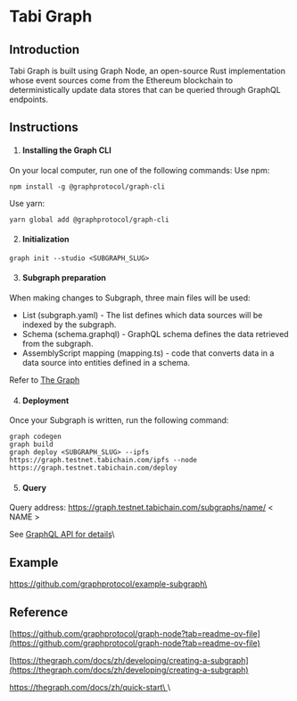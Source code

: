 # Tabi Graph

## Introduction

Tabi Graph is built using Graph Node, an open-source Rust implementation whose event sources come from the Ethereum blockchain to deterministically update data stores that can be queried through GraphQL endpoints.

## Instructions

1. #### Installing the Graph CLI

On your local computer, run one of the following commands: Use npm:

```Plain
npm install -g @graphprotocol/graph-cli
```

Use yarn:

```Plain
yarn global add @graphprotocol/graph-cli
```

2. #### Initialization

```Plain
graph init --studio <SUBGRAPH_SLUG>
```

3. #### Subgraph preparation

When making changes to Subgraph, three main files will be used:

* List (subgraph.yaml) - The list defines which data sources will be indexed by the subgraph.
* Schema (schema.graphql) - GraphQL schema defines the data retrieved from the subgraph.
* AssemblyScript mapping (mapping.ts) - code that converts data in a data source into entities defined in a schema.

Refer to [The Graph](https://thegraph.com/docs/zh/developing/creating-a-subgraph/)

4. #### Deployment

Once your Subgraph is written, run the following command:

```Plain
graph codegen
graph build
graph deploy <SUBGRAPH_SLUG> --ipfs https://graph.testnet.tabichain.com/ipfs --node https://graph.testnet.tabichain.com/deploy
```

5. #### Query

Query address: https://graph.testnet.tabichain.com/subgraphs/name/ < NAME >

See [GraphQL API for details](https://thegraph.com/docs/zh/querying/querying-best-practices/)\\

## Example

[https://github.com/graphprotocol/example-subgraph\
](https://github.com/graphprotocol/example-subgraph)

## Reference

[https://github.com/graphprotocol/graph-node?tab=readme-ov-file](https://github.com/graphprotocol/graph-node?tab=readme-ov-file)

[https://thegraph.com/docs/zh/developing/creating-a-subgraph](https://thegraph.com/docs/zh/developing/creating-a-subgraph)

[https://thegraph.com/docs/zh/quick-start\
](https://thegraph.com/docs/zh/quick-start)\

